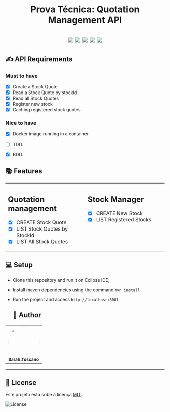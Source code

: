 
<h1 align="center">
    Prova Técnica: Quotation Management API
  <p><img src="https://img.shields.io/badge/Java-ED8B00?style=for-the-badge&logo=java&logoColor=white"/> 
     <img src="https://img.shields.io/badge/Eclipse-2C2255?style=for-the-badge&logo=eclipse&logoColor=white"/>
     <img src ="https://img.shields.io/badge/Spring-6DB33F?style=for-the-badge&logo=spring&logoColor=white"/>
     <img src ="https://img.shields.io/badge/MySQL-00000F?style=for-the-badge&logo=mysql&logoColor=white"/>
    <img src="https://img.shields.io/github/last-commit/SarahToscano/quotation-management-api?style=for-the-badge"></p>
  
</h1>


✍️ API Requirements
-----
### Must to have
- [x] Create a Stock Quote
- [x] Read a Stock Quote by stockId
- [x] Read all Stock Quotes
- [x] Register new stock
- [x] Caching registered stock quotes

### Nice to have
- [x] Docker image running in a container.
- [ ] TDD.
- [x] BDD.


📚 Features
-----

  <table border="0" width="100%"
  >
  <tr>

  <td width="50%" valign="top" border="0">

  ## Quotation management
  - [x] CREATE Stock Quote
  - [x] LIST Stock Quotes by StockId
  - [x] LIST All Stock Quotes

  </td>
  <td width="50%" valign="top">

  ## Stock Manager
  - [x] CREATE New Stock
  - [x] LIST Registered Stocks

  </td>
  
</tr>
</table>


💻 Setup
-----
- Clone this repository and run it on Eclipse IDE;
- Install maven dependencies using the command ``mvn install``
- Run the project and access ``http://localhost:8081``
    
  
  ## 🦸 Author

<table>
  <tr>   
    <td align="center"><a href="https://github.com/SarahToscano/"><img style="border-radius: 50%;" src="https://avatars.githubusercontent.com/u/33987228?v=4" width="100px;" alt=""/><br /><sub><b>Sarah Toscano</b></sub></a></td>  
  </tr>
</table>

---

## 📝 License

Este projeto esta sobe a licença [MIT](./LICENSE).

   <img alt="License" src="https://img.shields.io/badge/license-MIT-brightgreen">  
